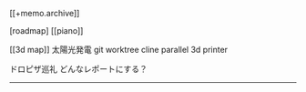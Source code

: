 [[+memo.archive]]



[roadmap]
[[piano]]

[[3d map]]
太陽光発電
git worktree
cline parallel
3d printer


ドロピザ巡礼
どんなレポートにする？










---




